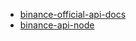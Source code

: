 - [binance-official-api-docs](https://github.com/binance-exchange/binance-official-api-docs)
- [binance-api-node](https://github.com/binance-exchange/binance-api-node)
